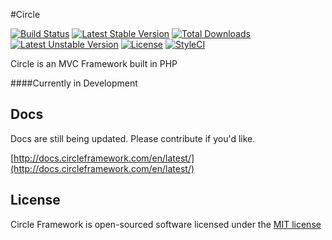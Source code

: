 #Circle

[![Build Status](https://travis-ci.org/CircleFramework/Circle.svg?branch=master)](https://travis-ci.org/CircleFramework/Circle) [![Latest Stable Version](https://poser.pugx.org/circleframework/framework/v/stable)](https://packagist.org/packages/circleframework/framework) [![Total Downloads](https://poser.pugx.org/circleframework/framework/downloads)](https://packagist.org/packages/circleframework/framework) [![Latest Unstable Version](https://poser.pugx.org/circleframework/framework/v/unstable)](https://packagist.org/packages/circleframework/framework) [![License](https://poser.pugx.org/circleframework/framework/license)](https://packagist.org/packages/circleframework/framework)
[![StyleCI](https://styleci.io/repos/52567628/shield)](https://styleci.io/repos/52567628)

Circle is an MVC Framework built in PHP

####Currently in Development

## Docs
Docs are still being updated. Please contribute if you'd like.

[http://docs.circleframework.com/en/latest/](http://docs.circleframework.com/en/latest/)

## License

Circle Framework is open-sourced software licensed under the [MIT license](http://opensource.org/licenses/MIT)
